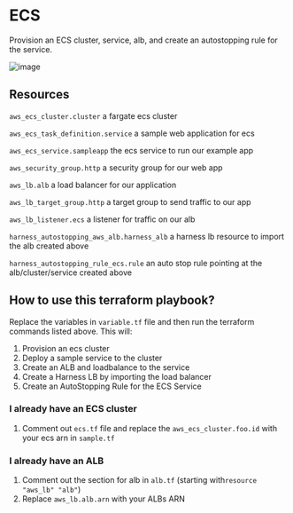 # ECS

Provision an ECS cluster, service, alb, and create an autostopping rule for the service.

![image](https://github.com/wings-software/AutoStoppingLab/assets/7338312/95a3784b-a418-4551-8cee-1ab1981ef6bb)

## Resources

`aws_ecs_cluster.cluster` a fargate ecs cluster

`aws_ecs_task_definition.service` a sample web application for ecs

`aws_ecs_service.sampleapp` the ecs service to run our example app

`aws_security_group.http` a security group for our web app


`aws_lb.alb` a load balancer for our application

`aws_lb_target_group.http` a target group to send traffic to our app

`aws_lb_listener.ecs` a listener for traffic on our alb


`harness_autostopping_aws_alb.harness_alb` a harness lb resource to import the alb created above

`harness_autostopping_rule_ecs.rule` an auto stop rule pointing at the alb/cluster/service created above

## How to use this terraform playbook?
Replace the variables in `variable.tf` file and then run the terraform commands listed above. This will:
1. Provision an ecs cluster
2. Deploy a sample service to the cluster
3. Create an ALB and loadbalance to the service
4. Create a Harness LB by importing the load balancer
5. Create an AutoStopping Rule for the ECS Service

### I already have an ECS cluster
1. Comment out `ecs.tf` file and replace the `aws_ecs_cluster.foo.id` with your ecs arn in `sample.tf`

### I already have an ALB
1. Comment out the section for alb in `alb.tf` (starting with`resource "aws_lb" "alb"`)
2. Replace `aws_lb.alb.arn` with your ALBs ARN
